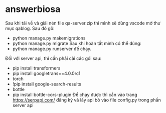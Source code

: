 # answerbiosa
Sau khi tải về và giải nén file qa-server.zip thì mình sẽ dùng vscode mở thư mục qablog.
Sau đó gõ:
- python manage.py makemigrations
- python manage.py migrate
Sau khi hoàn tất mình có thể dùng:
- python manage.py runserver để chạy.

Đối với server api, thì cần phải cài các gói sau: 
- pip install transformers
- pip install googletrans==4.0.0rc1
- torch
- !pip install google-search-results
- bottle
- pip install bottle-cors-plugin
Để chạy được thì cần vào trang https://serpapi.com/ đăng ký và lấy api bỏ vào file config.py trong phần server api
